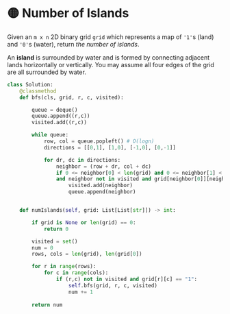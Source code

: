 # 🟡 Number of Islands

Given an `m x n` 2D binary grid `grid` which represents a map of `'1'`s (land) and `'0'`s (water), return _the number of islands_.

An **island** is surrounded by water and is formed by connecting adjacent lands horizontally or vertically. You may assume all four edges of the grid are all surrounded by water.

```python
class Solution:
    @classmethod
    def bfs(cls, grid, r, c, visited):

        queue = deque()
        queue.append((r,c))
        visited.add((r,c))

        while queue:
            row, col = queue.popleft() # O(logn)
            directions = [[0,1], [1,0], [-1,0], [0,-1]]

            for dr, dc in directions:
                neighbor = (row + dr, col + dc)
                if 0 <= neighbor[0] < len(grid) and 0 <= neighbor[1] < len(grid[0]) \
                and neighbor not in visited and grid[neighbor[0]][neighbor[1]] == "1":
                    visited.add(neighbor)
                    queue.append(neighbor)


    def numIslands(self, grid: List[List[str]]) -> int:

        if grid is None or len(grid) == 0:
            return 0 

        visited = set()
        num = 0 
        rows, cols = len(grid), len(grid[0])

        for r in range(rows):
            for c in range(cols):
                if (r,c) not in visited and grid[r][c] == "1":
                    self.bfs(grid, r, c, visited)
                    num += 1
        
        return num
```
